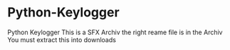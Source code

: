 # Python-Keylogger
Python Keylogger
This is a SFX Archiv
the right reame file is in the Archiv
You must extract this into downloads
